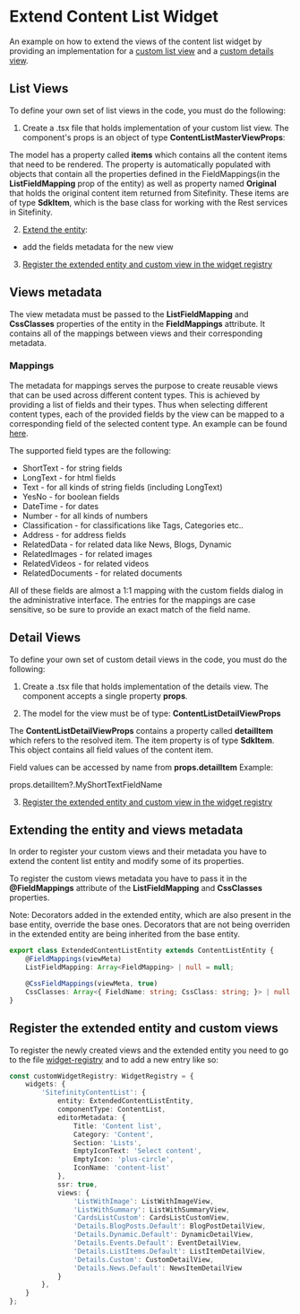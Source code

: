 # Extend Content List Widget
An example on how to extend the views of the content list widget by providing an implementation for a [custom list view](./cards-list-custom.view.tsx) and a [custom details view](./custom-detail.view.tsx).

## List Views

To define your own set of list views in the code, you must do the following:

1. Create a .tsx file that holds implementation of your custom list view. The component's props is an object of type **ContentListMasterViewProps**:

The model has a property called **items** which contains all the content items that need to be rendered.
The property is automatically populated with objects that contain all the properties defined in the FieldMappings(in the **ListFieldMapping** prop of the entity) as well as property named **Original** that holds the original content item returned from Sitefinity. These items are of type **SdkItem**, which is the base class for working with the Rest services in Sitefinity.

2. [Extend the entity](#extending-the-entity-and-views-metadata):
- add the fields metadata for the new view

3. [Register the extended entity and custom view in the widget registry](#register-the-extended-entity-and-custom-views)

## Views metadata

The view metadata must be passed to the **ListFieldMapping** and **CssClasses** properties of the entity in the **FieldMappings** attribute. It contains all of the mappings between views and their corresponding metadata.

### Mappings
The metadata for mappings serves the purpose to create reusable views that can be used across different content types. This is achieved by providing a list of fields and their types. Thus when selecting different content types, each of the provided fields by the view can be mapped to a corresponding field of the selected content type. An example can be found [here](./extended-content-list.entity.ts).

The supported field types are the following:
* ShortText - for string fields
* LongText - for html fields
* Text - for all kinds of string fields (including LongText)
* YesNo - for boolean fields
* DateTime - for dates
* Number - for all kinds of numbers
* Classification - for classifications like Tags, Categories etc..
* Address - for address fields
* RelatedData - for related data like News, Blogs, Dynamic
* RelatedImages - for related images
* RelatedVideos - for related videos
* RelatedDocuments - for related documents

All of these fields are almost a 1:1 mapping with the custom fields dialog in the administrative interface. The entries for the mappings are case sensitive, so be sure to provide an exact match of the field name.

## Detail Views

To define your own set of custom detail views in the code, you must do the following:

1. Create a .tsx file that holds implementation of the details view. The component accepts a single property **props**.

2. The model for the view must be of type:
**ContentListDetailViewProps**

The **ContentListDetailViewProps** contains a property called **detailItem** which refers to the resolved item. The item property is of type **SdkItem**. This object contains all field values of the content item.

Field values can be accessed by name from **props.detailItem**
Example:

props.detailItem?.MyShortTextFieldName

3. [Register the extended entity and custom view in the widget registry](#register-the-extended-entity-and-custom-views)

## Extending the entity and views metadata

In order to register your custom views and their metadata you have to extend the content list entity and modify some of its properties.

To register the custom views metadata you have to pass it in the **@FieldMappings** attribute of the **ListFieldMapping** and **CssClasses** properties.

Note: Decorators added in the extended entity, which are also present in the base entity, override the base ones. Decorators that are not being overriden in the extended entity
are being inherited from the base entity.

``` ts
export class ExtendedContentListEntity extends ContentListEntity {
    @FieldMappings(viewMeta)
    ListFieldMapping: Array<FieldMapping> | null = null;

    @CssFieldMappings(viewMeta, true)
    CssClasses: Array<{ FieldName: string; CssClass: string; }> | null = null;
}
```

## Register the extended entity and custom views

To register the newly created views and the extended entity you need to go to the file [widget-registry](../../../src/app/widget-registry.ts) and to add a new entry like so:

``` typescript
const customWidgetRegistry: WidgetRegistry = {
    widgets: {
        'SitefinityContentList': {
            entity: ExtendedContentListEntity,
            componentType: ContentList,
            editorMetadata: {
                Title: 'Content list',
                Category: 'Content',
                Section: 'Lists',
                EmptyIconText: 'Select content',
                EmptyIcon: 'plus-circle',
                IconName: 'content-list'
            },
            ssr: true,
            views: {
                'ListWithImage': ListWithImageView,
                'ListWithSummary': ListWithSummaryView,
                'CardsListCustom': CardsListCustomView,
                'Details.BlogPosts.Default': BlogPostDetailView,
                'Details.Dynamic.Default': DynamicDetailView,
                'Details.Events.Default': EventDetailView,
                'Details.ListItems.Default': ListItemDetailView,
                'Details.Custom': CustomDetailView,
                'Details.News.Default': NewsItemDetailView
            }
        },
    }
};
```
